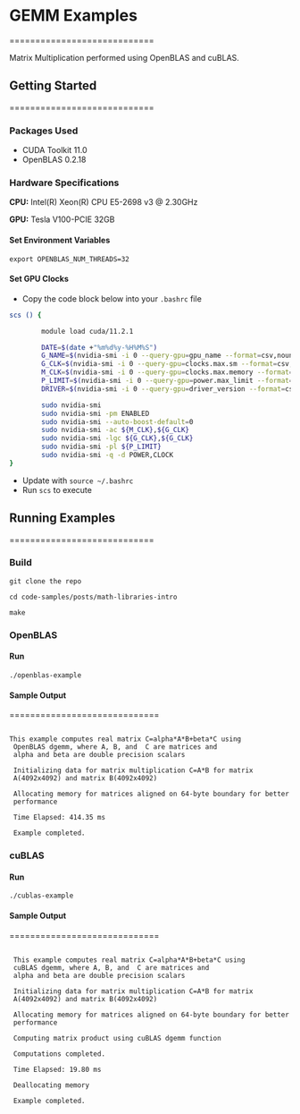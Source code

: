 # GEMM Examples

============================

Matrix Multiplication performed using OpenBLAS and cuBLAS.

## Getting Started

============================

### Packages Used

- CUDA Toolkit 11.0
- OpenBLAS 0.2.18

### Hardware Specifications

**CPU:**
Intel(R) Xeon(R) CPU E5-2698 v3 @ 2.30GHz

**GPU:**
Tesla V100-PCIE 32GB

#### Set Environment Variables

`export OPENBLAS_NUM_THREADS=32`

#### Set GPU Clocks

- Copy the code block below into your `.bashrc` file

``` bash
scs () {

        module load cuda/11.2.1

        DATE=$(date +"%m%d%y-%H%M%S")
        G_NAME=$(nvidia-smi -i 0 --query-gpu=gpu_name --format=csv,nounits,noheader | sed 's/ /-/g')
        G_CLK=$(nvidia-smi -i 0 --query-gpu=clocks.max.sm --format=csv,nounits,noheader)
        M_CLK=$(nvidia-smi -i 0 --query-gpu=clocks.max.memory --format=csv,nounits,noheader)
        P_LIMIT=$(nvidia-smi -i 0 --query-gpu=power.max_limit --format=csv,nounits,noheader)
        DRIVER=$(nvidia-smi -i 0 --query-gpu=driver_version --format=csv,nounits,noheader)

        sudo nvidia-smi
        sudo nvidia-smi -pm ENABLED
        sudo nvidia-smi --auto-boost-default=0
        sudo nvidia-smi -ac ${M_CLK},${G_CLK}
        sudo nvidia-smi -lgc ${G_CLK},${G_CLK}
        sudo nvidia-smi -pl ${P_LIMIT}
        sudo nvidia-smi -q -d POWER,CLOCK
}
```

- Update with `source ~/.bashrc`
- Run `scs` to execute

## Running Examples

============================

### Build

`git clone the repo`

`cd code-samples/posts/math-libraries-intro`

`make`

### OpenBLAS

#### Run

`./openblas-example`

#### Sample Output

=============================

```text

This example computes real matrix C=alpha*A*B+beta*C using
 OpenBLAS dgemm, where A, B, and  C are matrices and
 alpha and beta are double precision scalars

 Initializing data for matrix multiplication C=A*B for matrix
 A(4092x4092) and matrix B(4092x4092)

 Allocating memory for matrices aligned on 64-byte boundary for better
 performance

 Time Elapsed: 414.35 ms

 Example completed.

```

### cuBLAS

#### Run

`./cublas-example`

#### Sample Output

=============================

```text

 This example computes real matrix C=alpha*A*B+beta*C using
 cuBLAS dgemm, where A, B, and  C are matrices and
 alpha and beta are double precision scalars

 Initializing data for matrix multiplication C=A*B for matrix
 A(4092x4092) and matrix B(4092x4092)

 Allocating memory for matrices aligned on 64-byte boundary for better
 performance

 Computing matrix product using cuBLAS dgemm function

 Computations completed.

 Time Elapsed: 19.80 ms

 Deallocating memory

 Example completed.
```

